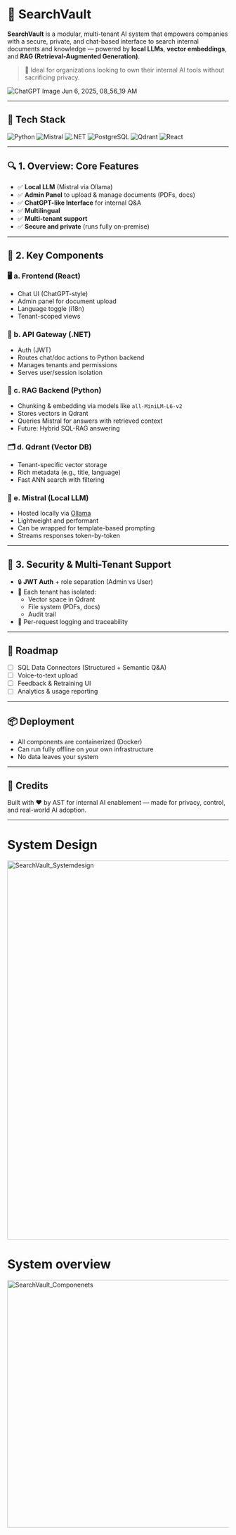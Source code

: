 # 🚀 SearchVault

**SearchVault** is a modular, multi-tenant AI system that empowers companies with a secure, private, and chat-based interface to search internal documents and knowledge — powered by **local LLMs**, **vector embeddings**, and **RAG (Retrieval-Augmented Generation)**.

> 🎯 Ideal for organizations looking to own their internal AI tools without sacrificing privacy.

![ChatGPT Image Jun 6, 2025, 08_56_19 AM](https://github.com/user-attachments/assets/da81b3ef-1a95-4e43-8590-102111de7d05)

---

## 🔧 Tech Stack

![Python](https://img.shields.io/badge/Python-3776AB?logo=python&logoColor=white)
![Mistral](https://img.shields.io/badge/Mistral-000000?logo=data:image/svg+xml;base64,...&labelColor=black&logoColor=white)
![.NET](https://img.shields.io/badge/.NET-512BD4?logo=dotnet&logoColor=white)
![PostgreSQL](https://img.shields.io/badge/PostgreSQL-4169E1?logo=postgresql&logoColor=white)
![Qdrant](https://img.shields.io/badge/Qdrant-6F4E7C?logo=data:image/svg+xml;base64,...&logoColor=white)
![React](https://img.shields.io/badge/React-61DAFB?logo=react&logoColor=black)

---

## 🔍 1. Overview: Core Features

- ✅ **Local LLM** (Mistral via Ollama)
- ✅ **Admin Panel** to upload & manage documents (PDFs, docs)
- ✅ **ChatGPT-like Interface** for internal Q&A
- ✅ **Multilingual**
- ✅ **Multi-tenant support**
- ✅ **Secure and private** (runs fully on-premise)

---

## 🧩 2. Key Components

### 🖥️ a. Frontend (React)
- Chat UI (ChatGPT-style)
- Admin panel for document upload
- Language toggle (i18n)
- Tenant-scoped views

### 🔗 b. API Gateway (.NET)
- Auth (JWT)
- Routes chat/doc actions to Python backend
- Manages tenants and permissions
- Serves user/session isolation

### 🧠 c. RAG Backend (Python)
- Chunking & embedding via models like `all-MiniLM-L6-v2`
- Stores vectors in Qdrant
- Queries Mistral for answers with retrieved context
- Future: Hybrid SQL-RAG answering

### 🗂️ d. Qdrant (Vector DB)
- Tenant-specific vector storage
- Rich metadata (e.g., title, language)
- Fast ANN search with filtering

### 🧠 e. Mistral (Local LLM)
- Hosted locally via [Ollama](https://ollama.com/)
- Lightweight and performant
- Can be wrapped for template-based prompting
- Streams responses token-by-token

---

## 🔐 3. Security & Multi-Tenant Support

- 🔒 **JWT Auth** + role separation (Admin vs User)
- 🏢 Each tenant has isolated:
  - Vector space in Qdrant
  - File system (PDFs, docs)
  - Audit trail
- 🧾 Per-request logging and traceability

---

## 🚧 Roadmap

- [ ] SQL Data Connectors (Structured + Semantic Q&A)
- [ ] Voice-to-text upload
- [ ] Feedback & Retraining UI
- [ ] Analytics & usage reporting

---

## 📦 Deployment

- All components are containerized (Docker)
- Can run fully offline on your own infrastructure
- No data leaves your system

---

## 🙌 Credits

Built with ❤️ by AST for internal AI enablement — made for privacy, control, and real-world AI adoption.

---

# System Design
<img width="862" alt="SearchVault_Systemdesign" src="https://github.com/user-attachments/assets/8f037ce1-8263-45cd-bdfa-b1529dd26c04" />


# System overview
<img width="563" alt="SearchVault_Componenets" src="https://github.com/user-attachments/assets/1a79f808-fdb8-4e4b-9562-a64255ebd059" />
